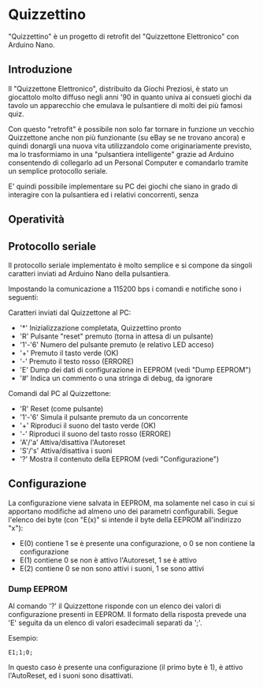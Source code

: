 # Quizzettino
"Quizzettino" è un progetto di retrofit del "Quizzettone Elettronico" con Arduino Nano.

## Introduzione
Il "Quizzettone Elettronico", distribuito da Giochi Preziosi, è stato un giocattolo molto diffuso negli anni '90 in quanto univa ai consueti giochi da tavolo un apparecchio che emulava le pulsantiere di molti dei più famosi quiz.

Con questo "retrofit" è possibile non solo far tornare in funzione un vecchio Quizzettone anche non più funzionante (su eBay se ne trovano ancora) e quindi donargli una nuova vita utilizzandolo come originariamente previsto, ma lo trasformiamo in una "pulsantiera intelligente" grazie ad Arduino consentendo di collegarlo ad un Personal Computer e comandarlo tramite un semplice protocollo seriale.

E' quindi possibile implementare su PC dei giochi che siano in grado di interagire con la pulsantiera ed i relativi concorrenti, senza

## Operatività

## Protocollo seriale
Il protocollo seriale implementato è molto semplice e si compone da singoli caratteri inviati ad Arduino Nano della pulsantiera. 

Impostando la comunicazione a 115200 bps i comandi e notifiche sono i seguenti:

Caratteri inviati dal Quizzettone al PC:
- '*' Inizializzazione completata, Quizzettino pronto
- 'R' Pulsante "reset" premuto (torna in attesa di un pulsante)
- '1'-'6' Numero del pulsante premuto (e relativo LED acceso)
- '+' Premuto il tasto verde (OK)
- '-' Premuto il testo rosso (ERRORE)
- 'E' Dump dei dati di configurazione in EEPROM (vedi "Dump EEPROM")
- '#' Indica un commento o una stringa di debug, da ignorare

Comandi dal PC al Quizzettone:
- 'R' Reset (come pulsante)
- '1'-'6' Simula il pulsante premuto da un concorrente
- '+' Riproduci il suono del tasto verde (OK)
- '-' Riproduci il suono del tasto rosso (ERRORE)
- 'A'/'a' Attiva/disattiva l'Autoreset
- 'S'/'s' Attiva/disattiva i suoni
- '?' Mostra il contenuto della EEPROM (vedi "Configurazione")

## Configurazione
La configurazione viene salvata in EEPROM, ma solamente nel caso in cui si apportano modifiche ad almeno uno dei parametri configurabili. Segue l'elenco dei byte (con "E(x)" si intende il byte della EEPROM all'indirizzo "x"):

- E(0) contiene 1 se è presente una configurazione, o 0 se non contiene la configurazione
- E(1) contiene 0 se non è attivo l'Autoreset, 1 se è attivo
- E(2) contiene 0 se non sono attivi i suoni, 1 se sono attivi

### Dump EEPROM
Al comando '?' il Quizzettone risponde con un elenco dei valori di configurazione presenti in EEPROM. Il formato della risposta prevede una 'E' seguita da un elenco di valori esadecimali separati da ';'. 

Esempio:

`E1;1;0;`

In questo caso è presente una configurazione (il primo byte è 1), è attivo l'AutoReset, ed i suoni sono disattivati.
